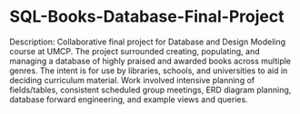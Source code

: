 # SQL-Books-Database-Final-Project

Description: Collaborative final project for Database and Design Modeling course at UMCP. The project surrounded creating, populating, and managing a database of highly praised and awarded books across multiple genres. The intent is for use by libraries, schools, and universities to aid in deciding curriculum material. Work involved intensive planning of fields/tables, consistent scheduled group meetings, ERD diagram planning, database forward engineering, and example views and queries.
